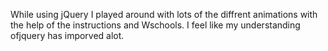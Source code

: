 While using jQuery I played around with lots of the diffrent animations with the help of the instructions and Wschools. I feel like my understanding ofjquery has imporved alot.
